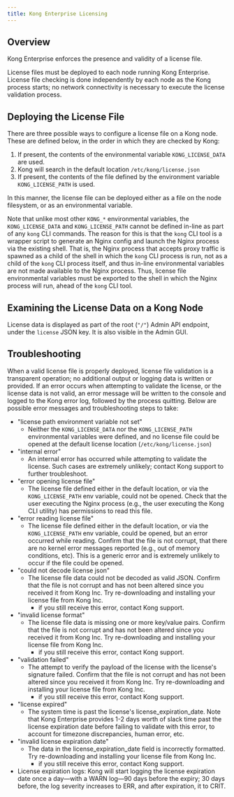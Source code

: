 ```yaml
---
title: Kong Enterprise Licensing
---
```


## Overview
Kong Enterprise enforces the presence and validity of a license file. 

License files must be deployed to each node running Kong Enterprise. License file checking is done independently by each node as the Kong process starts; no network connectivity is necessary to execute the license validation process.

## Deploying the License File
There are three possible ways to configure a license file on a Kong node. These are defined below, in the order in which they are checked by Kong:

1. If present, the contents of the environmental variable `KONG_LICENSE_DATA` are used.
2. Kong will search in the default location `/etc/kong/license.json`
3. If present, the contents of the file defined by the environment variable `KONG_LICENSE_PATH` is used.

In this manner, the license file can be deployed either as a file on the node filesystem, or as an environmental variable. 

Note that unlike most other `KONG_*` environmental variables, the `KONG_LICENSE_DATA` and `KONG_LICENSE_PATH` cannot be defined in-line as part of any `kong` CLI commands. The reason for this is that the `kong` CLI tool is a wrapper script to generate an Nginx config and launch the Nginx process via the existing shell. That is, the Nginx process that accepts proxy traffic is spawned as a child of the shell in which the `kong` CLI process is run, not as a child of the `kong` CLI process itself, and thus in-line environmental variables are not made available to the Nginx process. Thus, license file environmental variables must be exported to the shell in which the Nginx process will run, ahead of the `kong` CLI tool.

## Examining the License Data on a Kong Node
License data is displayed as part of the root (`"/"`) Admin API endpoint, under the `license` JSON key. It is also visible in the Admin GUI.

## Troubleshooting
When a valid license file is properly deployed, license file validation is a transparent operation; no additional output or logging data is written or provided. If an error occurs when attempting to validate the license, or the license data is not valid, an error message will be written to the console and logged to the Kong error log, followed by the process quitting. Below are possible error messages and troubleshooting steps to take:

- "license path environment variable not set" 
  - Neither the `KONG_LICENSE_DATA` nor the `KONG_LICENSE_PATH` environmental variables were defined, and no license file could be opened at the default license location (`/etc/kong/license.json`)
- "internal error"
  - An internal error has occurred while attempting to validate the license. Such cases are extremely unlikely; contact Kong support to further troubleshoot.
- "error opening license file"
  - The license file defined either in the default location, or via the `KONG_LICENSE_PATH` env variable, could not be opened. Check that the user executing the Nginx process (e.g., the user executing the Kong CLI utility) has permissions to read this file.
- "error reading license file"
  - The license file defined either in the default location, or via the `KONG_LICENSE_PATH` env variable, could be opened, but an error occurred while reading. Confirm that the file is not corrupt, that there are no kernel error messages reported (e.g., out of memory conditions, etc). This is a generic error and is extremely unlikely to occur if the file could be opened.
- "could not decode license json"
  - The license file data could not be decoded as valid JSON. Confirm that the file is not corrupt and has not been altered since you received it from Kong Inc. Try re-downloading and installing your license file from Kong Inc. 
    - if you still receive this error, contact Kong support.
- "invalid license format"
  - The license file data is missing one or more key/value pairs. Confirm that the file is not corrupt and has not been altered since you received it from Kong Inc. Try re-downloading and installing your license file from Kong Inc. 
    - if you still receive this error, contact Kong support.
- "validation failed"
  - The attempt to verify the payload of the license with the license's signature failed. Confirm that the file is not corrupt and has not been altered since you received it from Kong Inc. Try re-downloading and installing your license file from Kong Inc. 
    - if you still receive this error, contact Kong support.
- "license expired"
  - The system time is past the license's license_expiration_date. Note that Kong Enterprise provides 1-2 days worth of slack time past the license expiration date before failing to validate with this error, to account for timezone discrepancies, human error, etc.
- "invalid license expiration date"
  - The data in the license_expiration_date field is incorrectly formatted. Try re-downloading and installing your license file from Kong Inc. 
    - if you still receive this error, contact Kong support.
- License expiration logs: Kong will start logging the license  expiration date once a day—with a WARN log—90 days before the expiry; 30 days before, the log severity increases to ERR, and after expiration, it to CRIT.
